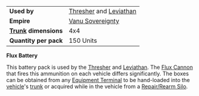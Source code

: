 |                                                 |                                                                               |
| ----------------------------------------------- | ----------------------------------------------------------------------------- |
| **Used by**                                     | [Thresher](../vehicles/Thresher.md) and [Leviathan](../vehicles/Leviathan.md) |
| **Empire**                                      | [Vanu Sovereignty](../terminology/Vanu_Sovereignty.md)                                |
| **[Trunk](../terminology/Trunk.md) dimensions** | 4x4                                                                           |
| **Quantity per pack**                           | 150 Units                                                                     |

**Flux Battery**

This battery pack is used by the [Thresher](../vehicles/Thresher.md) and
[Leviathan](../vehicles/Leviathan.md). The
[Flux Cannon](../weapons/Flux_Cannon.md) that fires this ammunition on each
vehicle differs significantly. The boxes can be obtained from any
[Equipment Terminal](../items/Equipment_Terminal.md) to be hand-loaded into the
[vehicle](../vehicles/Vehicle.md)'s [trunk](../terminology/Trunk.md) or acquired
while in the vehicle from a [Repair/Rearm Silo](../items/Repair_Rearm_Silo.md).
